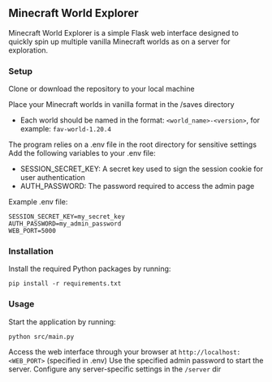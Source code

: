 ## Minecraft World Explorer

Minecraft World Explorer is a simple Flask web interface designed to quickly spin up multiple vanilla Minecraft worlds as on a server for exploration.


### Setup

Clone or download the repository to your local machine

Place your Minecraft worlds in vanilla format in the /saves directory
- Each world should be named in the format: `<world_name>-<version>`, for example: `fav-world-1.20.4`

The program relies on a .env file in the root directory for sensitive settings
Add the following variables to your .env file:
- SESSION_SECRET_KEY: A secret key used to sign the session cookie for user authentication
- AUTH_PASSWORD: The password required to access the admin page

Example .env file:
```
SESSION_SECRET_KEY=my_secret_key
AUTH_PASSWORD=my_admin_password
WEB_PORT=5000
```


### Installation

Install the required Python packages by running:

`pip install -r requirements.txt`

### Usage

Start the application by running:

`python src/main.py`

Access the web interface through your browser at `http://localhost:<WEB_PORT>` (specified in .env)
Use the specified admin password to start the server. Configure any server-specific settings in the `/server` dir